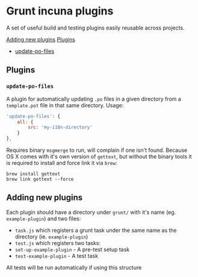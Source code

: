 # Grunt incuna plugins

A set of useful build and testing plugins easily reusable across projects.

[Adding new plugins](#adding-new-plugins)
[Plugins](#plugins)
* [update-po-files](#update-po-files)

## Plugins

### `update-po-files`

A plugin for automatically updating `.po` files in a given directory from a `template.pot` file in that same directory.
Usage:
```js
'update-po-files': {
    all: {
        src: 'my-i18n-directory'
    }
},
```

Requires binary `msgmerge` to run, will complain if one isn't found. Because OS X comes with it's own version of `gettext`, but without the binary tools it is required to install and force link it via `brew`:
```
brew install gettext
brew link gettext --force
```

## Adding new plugins

Each plugin should have a directory under `grunt/` with it's name (eg. `example-plugin`) and two files:
* `task.js` which registers a grunt task under the same name as the directory (ie. `example-plugin`)
* `test.js` which registers two tasks:
 * `set-up-example-plugin` - A pre-test setup task 
 * `test-example-plugin` - A test task 

All tests will be run automatically if using this structure
